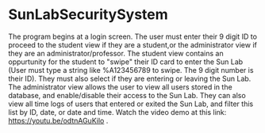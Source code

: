 # SunLabSecuritySystem
The program begins at a login screen. The user must enter their 9 digit ID to proceed to the student view if they are a student,or the administrator view if they are an administrator/professor. The student view contains an oppurtunity for the student to "swipe" their
ID card to enter the Sun Lab (User must type a string like %A123456789 to swipe. The 9 digit number is their ID). They must also select if they are entering or leaving the Sun Lab. The administrator view allows the user to view all users stored in the database, and 
enable/disable their access to the Sun Lab. They can also view all time logs of users that entered or exited the Sun Lab, and filter this list by ID, date, or date and time. Watch the video demo at this link: https://youtu.be/odtnAGuKilo .
